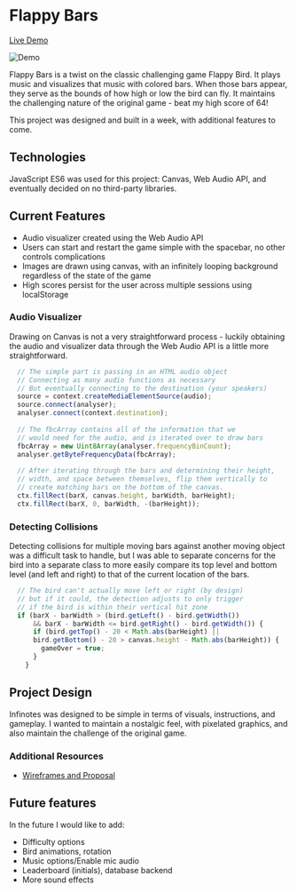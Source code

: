 # Flappy Bars

[Live Demo](https://jubby2000.github.io/flappy-bars/)

![Demo](assets/flappy-bars-demo.gif)

Flappy Bars is a twist on the classic challenging game Flappy Bird. It plays music and visualizes that music with colored bars. When those bars appear, they serve as the bounds of how high or low the bird can fly. It maintains the challenging nature of the original game - beat my high score of 64!

This project was designed and built in a week, with additional features to come.

## Technologies

JavaScript ES6 was used for this project: Canvas, Web Audio API, and eventually decided on no third-party libraries.

## Current Features
  * Audio visualizer created using the Web Audio API
  * Users can start and restart the game simple with the spacebar, no other controls complications
  * Images are drawn using canvas, with an infinitely looping background regardless of the state of the game
  * High scores persist for the user across multiple sessions using localStorage

### Audio Visualizer

Drawing on Canvas is not a very straightforward process - luckily obtaining the audio and visualizer data through the Web Audio API is a little more straightforward.
```js
  // The simple part is passing in an HTML audio object
  // Connecting as many audio functions as necessary
  // But eventually connecting to the destination (your speakers)
  source = context.createMediaElementSource(audio);
  source.connect(analyser);
  analyser.connect(context.destination);
  
  // The fbcArray contains all of the information that we 
  // would need for the audio, and is iterated over to draw bars
  fbcArray = new Uint8Array(analyser.frequencyBinCount);
  analyser.getByteFrequencyData(fbcArray);
  
  // After iterating through the bars and determining their height,
  // width, and space between themselves, flip them vertically to
  // create matching bars on the bottom of the canvas.
  ctx.fillRect(barX, canvas.height, barWidth, barHeight);
  ctx.fillRect(barX, 0, barWidth, -(barHeight));
```

### Detecting Collisions

Detecting collisions for multiple moving bars against another moving object was a difficult task to handle, but I was able to separate concerns for the bird into a separate class to more easily compare its top level and bottom level (and left and right) to that of the current location of the bars.

```js
  // The bird can't actually move left or right (by design)
  // but if it could, the detection adjusts to only trigger
  // if the bird is within their vertical hit zone
  if (barX - barWidth > (bird.getLeft() - bird.getWidth()) 
      && barX - barWidth <= bird.getRight() - bird.getWidth()) {
      if (bird.getTop() - 20 < Math.abs(barHeight) || 
      bird.getBottom() - 20 > canvas.height - Math.abs(barHeight)) {
        gameOver = true;
      }
    }
```

## Project Design

Infinotes was designed to be simple in terms of visuals, instructions, and gameplay. I wanted to maintain a nostalgic feel, with pixelated graphics, and also maintain the challenge of the original game.

### Additional Resources
  * [Wireframes and Proposal][wireframes]

[wireframes]: https://github.com/jubby2000/flappy-bars/wiki/Proposal-and-Wireframes

## Future features

In the future I would like to add:
  * Difficulty options
  * Bird animations, rotation
  * Music options/Enable mic audio
  * Leaderboard (initials), database backend
  * More sound effects
